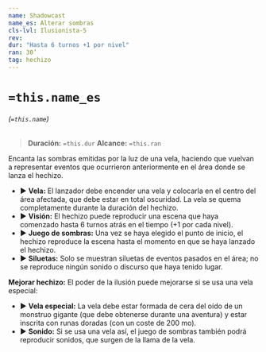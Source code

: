 ```yaml
---
name: Shadowcast
name_es: Alterar sombras
cls-lvl: Ilusionista-5
rev: 
dur: "Hasta 6 turnos +1 por nivel"
ran: 30’
tag: hechizo
---
```

# `=this.name_es`
###### (`=this.name`)

>**Duración:** `=this.dur`
>**Alcance:** `=this.ran`

Encanta las sombras emitidas por la luz de una vela, haciendo que vuelvan a representar eventos que ocurrieron anteriormente en el área donde se lanza el hechizo. 
- ▶ **Vela:** El lanzador debe encender una vela y colocarla en el centro del área afectada, que debe estar en total oscuridad. La vela se quema completamente durante la duración del hechizo. 
- ▶ **Visión:** El hechizo puede reproducir una escena que haya comenzado hasta 6 turnos atrás en el tiempo (+1 por cada nivel). 
- ▶ **Juego de sombras:** Una vez se haya elegido el punto de inicio, el hechizo reproduce la escena hasta el momento en que se haya lanzado el hechizo. 
- ▶ **Siluetas:** Solo se muestran siluetas de eventos pasados en el área; no se reproduce ningún sonido o discurso que haya tenido lugar. 

**Mejorar hechizo:** El poder de la ilusión puede mejorarse si se usa una vela especial: 
- ▶ **Vela especial:** La vela debe estar formada de cera del oído de un monstruo gigante (que debe obtenerse durante una aventura) y estar inscrita con runas doradas (con un coste de 200 mo). 
- ▶ **Sonido:** Si se usa una vela así, el juego de sombras también podrá reproducir sonidos, que surgen de la llama de la vela.